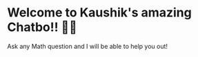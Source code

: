 # Welcome to Kaushik's amazing Chatbo!! 🚀🤖

Ask any Math question and I will be able to help you out!